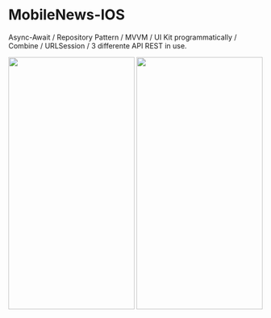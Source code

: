 # MobileNews-IOS

Async-Await / Repository Pattern / MVVM / UI Kit programmatically / Combine / URLSession / 3 differente API REST in use.

<img src="https://github.com/njm181/MobileNews-IOS/assets/42520564/b0abf8e6-857e-4dc9-b934-5a0064e9440c" width="250" height="500">
<img src="https://github.com/njm181/MobileNews-IOS/assets/42520564/615f7e5c-2d26-467e-b009-d2cfbf1950c1" width="250" height="500">
